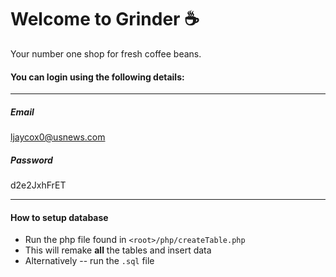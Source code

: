 # Welcome to Grinder ☕

Your number one shop for fresh coffee beans.

#### You can login using the following details:

---

##### Email

ljaycox0@usnews.com

##### Password

d2e2JxhFrET

---

#### How to setup database

-   Run the php file found in `<root>/php/createTable.php`
-   This will remake **all** the tables and insert data
-   Alternatively -- run the `.sql` file

